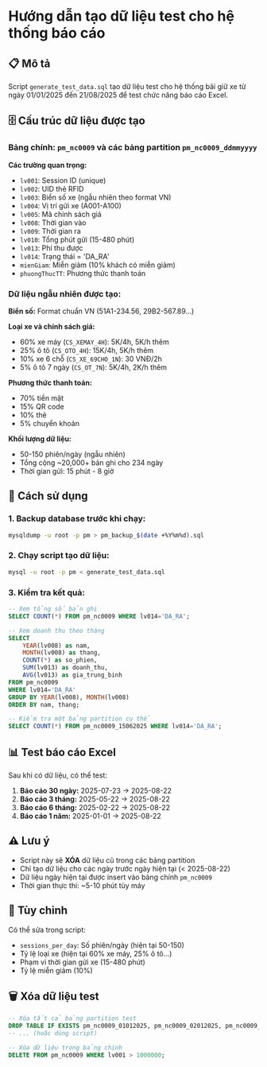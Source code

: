 # Hướng dẫn tạo dữ liệu test cho hệ thống báo cáo

## 📋 Mô tả

Script `generate_test_data.sql` tạo dữ liệu test cho hệ thống bãi giữ xe từ ngày 01/01/2025 đến 21/08/2025 để test chức năng báo cáo Excel.

## 🗄️ Cấu trúc dữ liệu được tạo

### Bảng chính: `pm_nc0009` và các bảng partition `pm_nc0009_ddmmyyyy`

**Các trường quan trọng:**

- `lv001`: Session ID (unique)
- `lv002`: UID thẻ RFID
- `lv003`: Biển số xe (ngẫu nhiên theo format VN)
- `lv004`: Vị trí gửi xe (A001-A100)
- `lv005`: Mã chính sách giá
- `lv008`: Thời gian vào
- `lv009`: Thời gian ra
- `lv010`: Tổng phút gửi (15-480 phút)
- `lv013`: Phí thu được
- `lv014`: Trạng thái = 'DA_RA'
- `mienGiam`: Miễn giảm (10% khách có miễn giảm)
- `phuongThucTT`: Phương thức thanh toán

### Dữ liệu ngẫu nhiên được tạo:

**Biển số:** Format chuẩn VN (51A1-234.56, 29B2-567.89...)

**Loại xe và chính sách giá:**

- 60% xe máy (`CS_XEMAY_4H`): 5K/4h, 5K/h thêm
- 25% ô tô (`CS_OTO_4H`): 15K/4h, 5K/h thêm
- 10% xe 6 chỗ (`CS_XE_69CHO_1N`): 30 VNĐ/2h
- 5% ô tô 7 ngày (`CS_OT_7N`): 5K/4h, 2K/h thêm

**Phương thức thanh toán:**

- 70% tiền mặt
- 15% QR code
- 10% thẻ
- 5% chuyển khoản

**Khối lượng dữ liệu:**

- 50-150 phiên/ngày (ngẫu nhiên)
- Tổng cộng ~20,000+ bản ghi cho 234 ngày
- Thời gian gửi: 15 phút - 8 giờ

## 🚀 Cách sử dụng

### 1. Backup database trước khi chạy:

```bash
mysqldump -u root -p pm > pm_backup_$(date +%Y%m%d).sql
```

### 2. Chạy script tạo dữ liệu:

```bash
mysql -u root -p pm < generate_test_data.sql
```

### 3. Kiểm tra kết quả:

```sql
-- Xem tổng số bản ghi
SELECT COUNT(*) FROM pm_nc0009 WHERE lv014='DA_RA';

-- Xem doanh thu theo tháng
SELECT
    YEAR(lv008) as nam,
    MONTH(lv008) as thang,
    COUNT(*) as so_phien,
    SUM(lv013) as doanh_thu,
    AVG(lv013) as gia_trung_binh
FROM pm_nc0009
WHERE lv014='DA_RA'
GROUP BY YEAR(lv008), MONTH(lv008)
ORDER BY nam, thang;

-- Kiểm tra một bảng partition cụ thể
SELECT COUNT(*) FROM pm_nc0009_15062025 WHERE lv014='DA_RA';
```

## 📊 Test báo cáo Excel

Sau khi có dữ liệu, có thể test:

1. **Báo cáo 30 ngày:** 2025-07-23 → 2025-08-22
2. **Báo cáo 3 tháng:** 2025-05-22 → 2025-08-22
3. **Báo cáo 6 tháng:** 2025-02-22 → 2025-08-22
4. **Báo cáo 1 năm:** 2025-01-01 → 2025-08-22

## ⚠️ Lưu ý

- Script này sẽ **XÓA** dữ liệu cũ trong các bảng partition
- Chỉ tạo dữ liệu cho các ngày trước ngày hiện tại (< 2025-08-22)
- Dữ liệu ngày hiện tại được insert vào bảng chính `pm_nc0009`
- Thời gian thực thi: ~5-10 phút tùy máy

## 🔧 Tùy chỉnh

Có thể sửa trong script:

- `sessions_per_day`: Số phiên/ngày (hiện tại 50-150)
- Tỷ lệ loại xe (hiện tại 60% xe máy, 25% ô tô...)
- Phạm vi thời gian gửi xe (15-480 phút)
- Tỷ lệ miễn giảm (10%)

## 🗑️ Xóa dữ liệu test

```sql
-- Xóa tất cả bảng partition test
DROP TABLE IF EXISTS pm_nc0009_01012025, pm_nc0009_02012025, pm_nc0009_03012025;
-- ... (hoặc dùng script)

-- Xóa dữ liệu trong bảng chính
DELETE FROM pm_nc0009 WHERE lv001 > 1000000;
```
